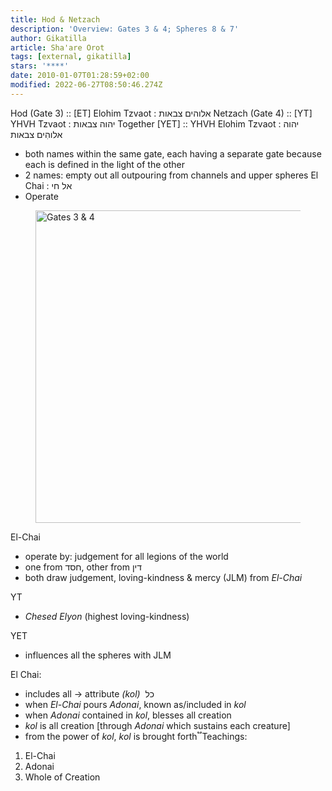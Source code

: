 ```yaml
---
title: Hod & Netzach
description: 'Overview: Gates 3 & 4; Spheres 8 & 7'
author: Gikatilla
article: Sha'are Orot
tags: [external, gikatilla]
stars: '****'
date: 2010-01-07T01:28:59+02:00
modified: 2022-06-27T08:50:46.274Z
---
```


Hod (Gate 3) :: [ET] Elohim Tzvaot : אלוהים צבאות
Netzach (Gate 4) :: [YT] YHVH Tzvaot : יהוה צבאות
Together [YET] :: YHVH Elohim Tzvaot : יהוה אלוהִים צבאות

- both names within the same gate,
  each having a separate gate
  because each is defined in the light of the other
- 2 names: empty out all outpouring from channels and upper spheres
  El Chai : אל חי
- Operate

<figure>
<img src="/posts/img/gates_3_4.svg" alt="Gates 3 & 4" width="500">
</figure>

El-Chai

- operate by: judgement for all legions of the world
- one from חסד, other from דין
- both draw judgement, loving-kindness & mercy (JLM) from _El-Chai_

YT

- _Chesed Elyon_ (highest loving-kindness)

YET

- influences all the spheres with JLM

El Chai:

- includes all -> attribute _(kol)_&nbsp; כל
- when _El-Chai_ pours _Adonai_, known as/included in _kol_
- when _Adonai_ contained in _kol_, blesses all creation
- _kol_ is all creation [through _Adonai_ which sustains each creature]
- from the power of _kol_, _kol_ is brought forth
  ֟
  Teachings:

1. El-Chai
2. Adonai
3. Whole of Creation
